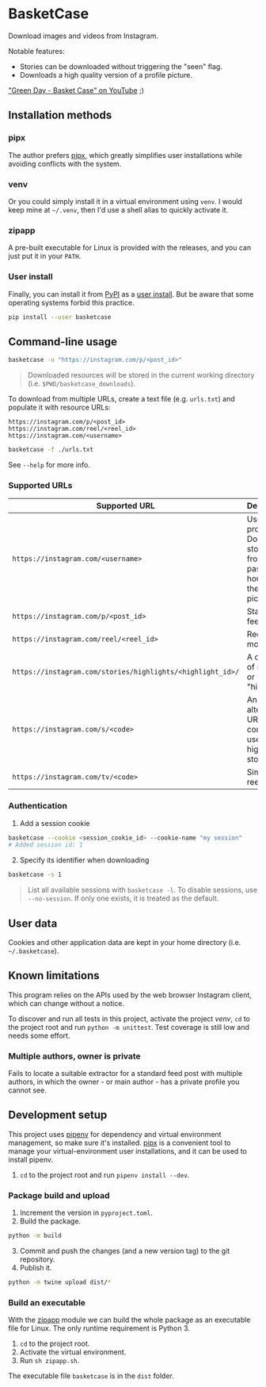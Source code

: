 # BasketCase
Download images and videos from Instagram.

Notable features:
- Stories can be downloaded without triggering the "seen" flag.
- Downloads a high quality version of a profile picture.

["Green Day - Basket Case" on YouTube](https://www.youtube.com/watch?v=NUTGr5t3MoY) ;)

## Installation methods
### pipx
The author prefers [pipx](https://pipx.pypa.io/stable/), which greatly simplifies
user installations while avoiding conflicts with the system.

### venv
Or you could simply install it in a virtual environment using `venv`.
I would keep mine at `~/.venv`, then I'd use a shell alias to quickly activate it.

### zipapp
A pre-built executable for Linux is provided with the releases, and you can just put it in your `PATH`.

### User install
Finally, you can install it from [PyPI](https://pypi.org/project/basketcase/) as a [user install](https://pip.pypa.io/en/stable/user_guide/#user-installs).
But be aware that some operating systems forbid this practice.

```sh
pip install --user basketcase
```

## Command-line usage
```sh
basketcase -u "https://instagram.com/p/<post_id>"
```

> Downloaded resources will be stored in the current working directory (i.e. `$PWD/basketcase_downloads`).

To download from multiple URLs, create a text file (e.g. `urls.txt`)
and populate it with resource URLs:

```
https://instagram.com/p/<post_id>
https://instagram.com/reel/<reel_id>
https://instagram.com/<username>
```

```sh
basketcase -f ./urls.txt
```

See `--help` for more info.

### Supported URLs
| Supported URL                                              | Description                                                                      |
|------------------------------------------------------------|----------------------------------------------------------------------------------|
| `https://instagram.com/<username>`                         | User profile. Downloads stories from the past 24 hours, and the profile picture. |
| `https://instagram.com/p/<post_id>`                        | Standard feed post                                                               |
| `https://instagram.com/reel/<reel_id>`                     | Reels movie                                                                      |
| `https://instagram.com/stories/highlights/<highlight_id>/` | A collection of stories, or "highlights"                                         |
| `https://instagram.com/s/<code>`                           | An alternative URL commonly used for highlighted stories                         |
| `https://instagram.com/tv/<code>`                          | Similar to reels                                                                 |

### Authentication
1. Add a session cookie

```sh
basketcase --cookie <session_cookie_id> --cookie-name "my session"
# Added session id: 1
```

2. Specify its identifier when downloading

```sh
basketcase -s 1
```

> List all available sessions with `basketcase -l`.
> To disable sessions, use `--no-session`.
> If only one exists, it is treated as the default.

## User data
Cookies and other application data are kept in your home directory (i.e. `~/.basketcase`).

## Known limitations
This program relies on the APIs used by the web browser Instagram client, which can change without a notice.

To discover and run all tests in this project, activate the project _venv_, `cd` to the project root
and run `python -m unittest`. Test coverage is still low and needs some effort.

### Multiple authors, owner is private
Fails to locate a suitable extractor for a standard feed post with multiple authors, in which
the owner - or main author - has a private profile you cannot see.

## Development setup
This project uses [pipenv](https://pipenv.pypa.io/en/latest/index.html) for dependency and virtual environment
management, so make sure it's installed. [pipx](https://pipx.pypa.io/stable/) is a convenient tool to manage
your virtual-environment user installations, and it can be used to install pipenv.

1. `cd` to the project root and run `pipenv install --dev`.

### Package build and upload
1. Increment the version in `pyproject.toml`.
2. Build the package.

```sh
python -m build
```

3. Commit and push the changes (and a new version tag) to the git repository.
4. Publish it.
```sh
python -m twine upload dist/*
```

### Build an executable
With the [zipapp](https://docs.python.org/3/library/zipapp.html#creating-standalone-applications-with-zipapp) module
we can build the whole package as an executable file for Linux. The only
runtime requirement is Python 3.

1. `cd` to the project root.
2. Activate the virtual environment.
3. Run `sh zipapp.sh`.

The executable file `basketcase` is in the `dist` folder.
